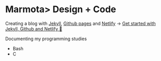 # Marmota> Design + Code
Creating a blog with [Jekyll](https://jekyllrb.com/), [Github pages](https://pages.github.com/) and [Netlify](https://www.netlify.com/) -> [Get started with Jekyll, Github and Netlify 🚀](https://dev.to/tseknet/get-started-with-jekyll-github-and-netlify-3and)

Documenting my programming studies
- Bash
- C

